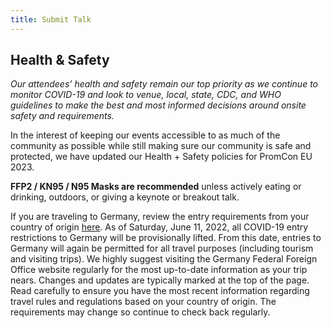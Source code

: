 ```yaml
---
title: Submit Talk
---
```


## Health & Safety

*Our attendees’ health and safety remain our top priority as we continue to monitor COVID-19 and look to venue, local, state, CDC, and WHO guidelines to make the best and most informed decisions around onsite safety and requirements.*

In the interest of keeping our events accessible to as much of the community as possible while still making sure our community is safe and protected, we have updated our Health + Safety policies for PromCon EU 2023.

<strong>FFP2 / KN95 / N95 Masks are recommended</strong> unless actively eating or drinking, outdoors, or giving a keynote or breakout talk.

If you are traveling to Germany, review the entry requirements from your country of origin [here](https://www.auswaertiges-amt.de/en/coronavirus/2317268). As of Saturday, June 11, 2022, all COVID-19 entry restrictions to Germany will be provisionally lifted. From this date, entries to Germany will again be permitted for all travel purposes (including tourism and visiting trips). We highly suggest visiting the Germany Federal Foreign Office website regularly for the most up-to-date information as your trip nears. Changes and updates are typically marked at the top of the page. Read carefully to ensure you have the most recent information regarding travel rules and regulations based on your country of origin. The requirements may change so continue to check back regularly.

